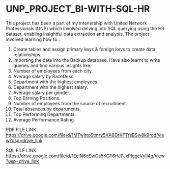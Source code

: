 # UNP_PROJECT_BI-WITH-SQL-HR
This project has been a part of my intenership with United Network Professionals (UNP) which involved delving 
into SQL querying using the HR dataset, enabling insightful data extraction and analysis.
The project involved learning how to :
1. Create tables and assign primary keys & foreign keys to create data relationships.
2. Importing the data into the Backup database.
Have also learnt to write queries and find various insights like.
1. Number of employees from each city.
2. Average salary by RaceDesc.
3. Department with the highest employees.
4. Department with the highest salary.
5. Average salary per gender.
6. Top Earning Positions.
7. Number of employees from the source of recruitment.
8. Total absences by departments.
9. Top Performing Departments.
10. Average Performance Rating.

PDF FILE LINK : https://drive.google.com/file/d/1MTwItto6tmry5XA9OrKFTfsBSw8k9rod/view?usp=drive_link

SQL FILE LINK: https://drive.google.com/file/d/1EciN6dSwOs5KGT6rfJPJxPlggcVyIl4g/view?usp=drive_link
